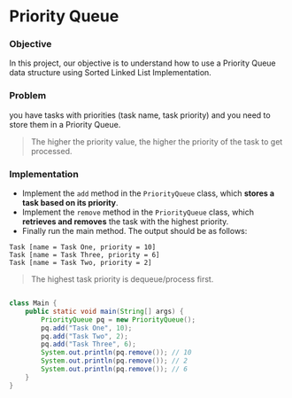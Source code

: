 # Priority Queue

### Objective

In this project, our objective is to understand how to use a Priority Queue data structure using Sorted Linked List Implementation.


### Problem

you have tasks with priorities (task name, task priority) and you need to store them in a Priority Queue.

> The higher the priority value, the higher the priority of the task to get processed.

### Implementation

* Implement the `add` method in the `PriorityQueue` class, which **stores a task based on its priority**.
* Implement the `remove` method in the `PriorityQueue` class, which **retrieves and removes** the task with the highest priority.
* Finally run the main method. The output should be as follows:

```
Task [name = Task One, priority = 10]
Task [name = Task Three, priority = 6]
Task [name = Task Two, priority = 2]

```

> The highest task priority is dequeue/process first.


```java

class Main {
    public static void main(String[] args) {
        PriorityQueue pq = new PriorityQueue();
        pq.add("Task One", 10);
        pq.add("Task Two", 2);
        pq.add("Task Three", 6);
        System.out.println(pq.remove()); // 10
        System.out.println(pq.remove()); // 2
        System.out.println(pq.remove()); // 6
    }
}


```
